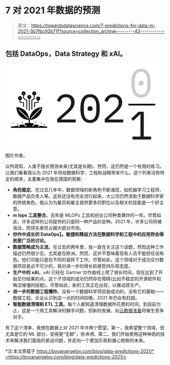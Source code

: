 # 7 对 2021 年数据的预测

> 原文：<https://towardsdatascience.com/7-predictions-for-data-in-2021-3b7fbc92b71f?source=collection_archive---------43----------------------->

## 包括 DataOps，Data Strategy 和 xAI。

![](img/2d0f6f345ea0a3a78095271e59d0eee7.png)

图片作者。

众所周知，人类不擅长预测未来(尤其是长期)。然而，这仍然是一个有用的练习。让我们看看我认为 2021 年将给数据科学、工程和战略带来什么。这个列表没有特定的顺序，主要集中在我在德国的观察:

*   **角色稳定**。在过去几年中，数据领域的新角色不断涌现，如机器学习工程师、数据产品负责人等。这些还没有完全流行起来，大公司仍然求助于数据科学家的传统角色。我认为为雇员和雇主提供更多的职位以及相关的技能是一个好主意。
*   **m lops 工具整合**。去年是 MLOPs 工具和创业公司种类爆炸的一年。尽管如此，许多这样的公司提供的只是同一种产品的变种。2021 年，许多公司将被淘汰，而领先者将占据大部分市场。
*   **炒作中成长的 DataOps】。敏捷和精益方法在数据科学和工程中的应用将会得到更广泛的讨论。**
*   **数据策略成为主流**。在过去的两年里，我一直在关注这个话题，然而这种工作描述仍然很少见，尤其是在欧洲。然而，这并不意味着现有人员不能担任该角色。他们可能只是在不同的瓷砖下工作。尽管如此，这个领域对于成功交付数据项目是必不可少的，我对进一步的增长和接受持乐观态度。
*   **生产中的 xAI**。xAI 已经在 Gartner 炒作曲线上爬了很长时间，现在达到了开始交付结果的点。这个子领域的成功仍然存在障碍(比如不稳定的开源软件和晦涩难懂的技能)。尽管如此，新的工具正在出现，以推动其生产。
*   **进一步的数据工程爆炸**。没有一个数据科学项目是成功的，没有它的基础——数据工程。企业认识到这一点的时间较晚，2021 年仍会有赶超。
*   **智能数据清理和 ETL 工具**。每个人都知道清理数据所花费的时间。到目前为止，这是一个用工具解决的棘手问题，但新的发展，如[云数据准备](https://cloud.google.com/dataprep)将催生竞争对手。

有了这个清单，我想在数据上对 2021 年许两个愿望。第一，我希望整个领域，但尤其是它的 ML 部分，变得更“无聊”，但*有用*。第二，我们开始使用这种神奇的技术来解决我们面临的紧迫问题，并走向一个更加乐观和雄心勃勃的未来。

*注:本文原载于 https://boyanangelov.com/blog/data-predictions-2021/*<https://boyanangelov.com/blog/data-predictions-2021/>